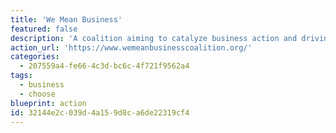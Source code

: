 ```yaml
---
title: 'We Mean Business'
featured: false
description: 'A coalition aiming to catalyze business action and driving policy ambition to accelerate the zero-carbon transition.'
action_url: 'https://www.wemeanbusinesscoalition.org/'
categories:
  - 207559a4-fe66-4c3d-bc6c-4f721f9562a4
tags:
  - business
  - choose
blueprint: action
id: 32144e2c-039d-4a15-9d8c-a6de22319cf4
---
```

